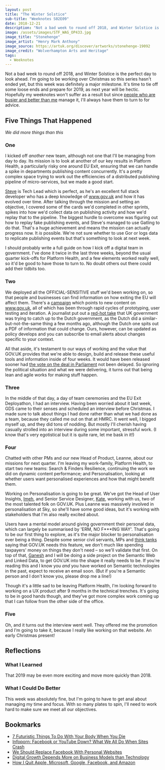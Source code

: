 ```yaml
---
layout: post
title: "The Winter Solstice"
sub-title: "Weeknotes S02E09"
date: 2018-12-21
description: "Not a bad week to round off 2018, and Winter Solstice is the perfect day to look ahead to 2019. This series hasn't ended yet."
image: /assets/images/STF_WAG_OP433.jpg
image_title: "Stonehenge"
image_artist: "Henry Mark Anthony"
image_source: https://artuk.org/discover/artworks/stonehenge-19092
image_credit: "Wolverhampton Arts and Heritage"
tags:
  - Weeknotes
---
```


Not a bad week to round off 2018, and Winter Solstice is the perfect day to look ahead. I'm going to be working over Christmas so this series hasn't ended yet, but this week was definitely a major milestone. It's time to tie off some loose ends and prepare for 2019, as next year will be hectic. Hopefully my weeknotes won't suffer as a result but since [people who are busier and better than me](https://weeknot.es) manage it, I'll always have them to turn to for advice.

## Five Things That Happened

*We did more things than this*

### One

I kicked off _another_ new team, although not one that I'll be managing from day to day. Its mission is to look at another of our key results in Platform Health, a particularly risky one around EU Exit, ensuring that we can handle a spike in departments publishing content concurrently. It's a pretty complex space trying to work out the efficiencies of a distributed publishing pipeline of micro-services, but we made a good start.

[Steve](https://github.com/steventux) is Tech Lead which is perfect, as he's an excellent full stack developer who has a deep knowledge of www.gov.uk and how it has evolved over time. After talking through the mission and setting an objective, I covered some of the cards we'd completed in other sprints, spikes into how we'd collect data on publishing activity and how we'd replay that to the pipeline. The biggest hurdle to overcome was figuring out how to replay fake publishing events, and Steve's managed to use Gatling to do that. That's a huge achievement and means the mission can actually progress now. It *is* possible. We're not sure whether to use Gor or logs data to replicate publishing events but that's something to look at next week.

I should probably write a full guide on how I kick off a digital team in government. I've done it twice in the last three weeks, beyond the usual quarter kick-offs for Platform Health, and a few elements worked really well, so it'd be good to have those to turn to. No doubt others out there could add their tidbits too.


### Two

We deployed all the OFFICIAL-SENSITIVE stuff we'd been working on, so that people and businesses can find information on how exiting the EU will affect them. There's a [campaign](https://euexit.campaign.gov.uk) which points to new content on www.gov.uk, all of which has been through rapid cycles of prototyping, user testing and iteration. A journalist put out a [red-hot take](https://twitter.com/faisalislam/status/1075701805521231873) that UK government was trying to catch up to the Dutch government, as the Dutch did a similar-but-not-the-same thing a few months ago, although the Dutch one spits out a PDF of information that could change. Ours, however, can be updated as policy develops and you can subscribe to email alerts about changes specific to your context.

All that aside, it's testament to our ways of working and the value that GOV.UK provides that we're able to design, build and release these useful tools and information inside of four weeks. It would have been released sooner had [the vote on the deal in Parliament](https://www.bbc.co.uk/news/uk-politics-46509288) not been delayed. So ignoring the political situation and what we were delivering, it turns out that being lean and agile works for making stuff happen.


### Three

In the middle of that day, a day of team ceremonies and the EU Exit Deployathon, I had an interview. Having been worried about it last week, GDS came to their senses and scheduled an interview before Christmas. I made sure to talk about things I had done rather than what we had done as a team, because they called me out on that at HMRC. It went well, I bigged myself up, and they did tons of nodding. But mostly I'll cherish having casually strolled into an interview during some important, stressful work. (I know that's very egotistical but it is quite rare, let me bask in it!)


### Four

Chatted with other PMs and our new Head of Product, Leanne, about our missions for next quarter. I'm leaving my work-family, Platform Health, to start two new teams: Search & Finders Resilience, continuing the work we did on dynamic content performance; and Personalisation, looking at whether users want personalised experiences and how that might benefit them.

Working on Personalisation is going to be great. We've got the Head of User Insights, [Imeh](https://twitter.com/Imeh_Akpan), and Senior Service Designer, [Kate](https://twitter.com/KateIW), working with us, two of the most talented folk on GOV.UK. Plus Leanne was massively involved in personalisation at Sky, so she'll have some good ideas, but it's working with stakeholders that I'm also really excited about.

Users have a mental model around giving government their personal data, which can largely be summarised by 'ERM, NO F***ING WAY'. That's going to be our first thing to explore, as it's the major blocker to personalisation ever being a thing. Despite some senior civil servants, MPs and [think tanks](https://policyexchange.org.uk/publication/the-smart-state/) saying that GOV.UK needs this feature, we don't much like spending taxpayers' money on things they don't need – so we'll validate that first. On top of that, [Ganesh](https://twitter.com/gansenthi) and I will be doing a side project on the Semantic Web and Linked Data, to get GOV.UK into the shape it really needs to be. If you're reading this and I know you _and_ you have worked on Semantic technologies in the past, expect to receive an email soon. (But if you're a Semantic person and I don't know you, please drop me a line!)

Though it's a little sad to be leaving Platform Health, I'm looking forward to working on a UX product after 9 months in the technical trenches. It's going to be in good hands though, and they've got more complex work coming up that I can follow from the other side of the office.


### Five

Oh, and it turns out the interview went well. They offered me the promotion and I'm going to take it, because I really like working on that website. An early Christmas present!


## Reflections

### What I Learned

That 2019 may be even more exciting and move more quickly than 2018.


### What I Could Do Better

This week was absolutely fine, but I'm going to have to get anal about managing my time and focus. With so many plates to spin, I'll need to work hard to make sure we meet all our objectives.


## Bookmarks

- [7 Futuristic Things To Do With Your Body When You Die](https://futurism.com/futuristic-funeral-death-die/)
- [Infoporn: Facebook or YouTube Down? What We All Do When Sites Crash](https://www.wired.com/story/what-we-do-when-facebook-youtube-crash/)
- [We Should Replace Facebook With Personal Websites](https://motherboard.vice.com/en_us/article/vbanny/we-should-replace-facebook-with-personal-websites)
- [Digital Growth Depends More on Business Models than Technology](https://hbr.org/2018/12/digital-growth-depends-more-on-business-models-than-technology)
- [How I Quit Apple, Microsoft, Google, Facebook, and Amazon](https://motherboard.vice.com/en_us/article/ev3qw7/how-to-quit-apple-microsoft-google-facebook-amazon)

